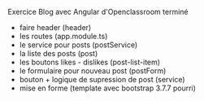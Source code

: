Exercice Blog avec Angular d'Openclassroom terminé

- faire header (header)
- les routes (app.module.ts)
- le service pour posts (postService)
- la liste des posts (post)
- les boutons likes - dislikes (post-list-item)
- le formulaire pour nouveau post (postForm)
- bouton + logique de supression de post (service)
- mise en forme (template avec bootstrap 3.7.7 pourri)
